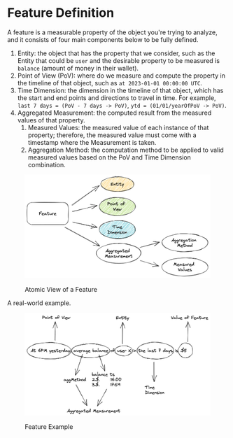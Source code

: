 # Feature Definition

A feature is a measurable property of the object you're trying to analyze, and it consists of four main components below to be fully defined.

1. Entity: the object that has the property that we consider, such as the Entity that could be `user` and the desirable property to be measured is `balance` (amount of money in their wallet).
2. Point of View (PoV): where do we measure and compute the property in the timeline of that object, such as `at 2023-01-01 00:00:00 UTC`.
3. Time Dimension: the dimension in the timeline of that object, which has the start and end points and directions to travel in time. For example, `last 7 days = (PoV - 7 days -> PoV)`, `ytd = (01/01/yearOfPoV -> PoV)`.
4. Aggregated Measurement: the computed result from the measured values of that property.
   1. Measured Values: the measured value of each instance of that property; therefore, the measured value must come with a timestamp where the Measurement is taken.
   2. Aggregation Method: the computation method to be applied to valid measured values based on the PoV and Time Dimension combination.

<figure><img src="../../.gitbook/assets/feature_definition.png" alt=""><figcaption><p>Atomic View of a Feature</p></figcaption></figure>

A real-world example.

<figure><img src="../../.gitbook/assets/feature_example.png" alt=""><figcaption><p>Feature Example</p></figcaption></figure>
